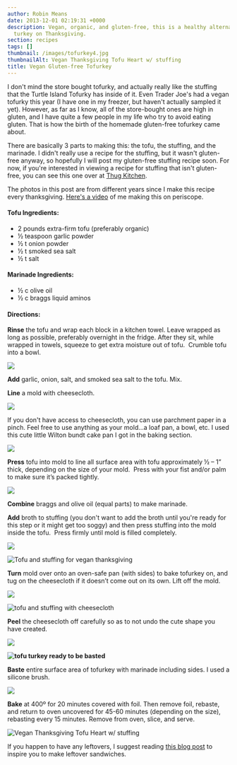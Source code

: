 ```yaml
---
author: Robin Means
date: 2013-12-01 02:19:31 +0000
description: Vegan, organic, and gluten-free, this is a healthy alternative to eating
  turkey on Thanksgiving.
section: recipes
tags: []
thumbnail: /images/tofurkey4.jpg
thumbnailAlt: Vegan Thanksgiving Tofu Heart w/ stuffing
title: Vegan Gluten-free Tofurkey
---
```


I don't mind the store bought tofurky, and actually really like the stuffing that the Turtle Island Tofurky has inside of it. Even Trader Joe's had a vegan tofurky this year (I have one in my freezer, but haven't actually sampled it yet). However, as far as I know, all of the store-bought ones are high in gluten, and I have quite a few people in my life who try to avoid eating gluten. That is how the birth of the homemade gluten-free tofurkey came about.

There are basically 3 parts to making this: the tofu, the stuffing, and the marinade. I didn't really use a recipe for the stuffing, but it wasn't gluten-free anyway, so hopefully I will post my gluten-free stuffing recipe soon. For now, if you're interested in viewing a recipe for stuffing that isn't gluten-free, you can see this one over at [Thug Kitchen](http://thugkitchen.com/post/68196420319/mmm-mmm-motherfucker-this-slick-ass-side-dish).

The photos in this post are from different years since I make this recipe every thanksgiving. [Here's a video](https://katch.me/vegandollhouse/v/8d96fd44-e721-3159-b469-747fae82e521) of me making this on periscope.

#### **Tofu Ingredients:**

- 2 pounds extra-firm tofu (preferably organic)
- ½ teaspoon garlic powder
- ½ t onion powder
- ½ t smoked sea salt
- ½ t salt

#### **Marinade Ingredients:**

- ½ c olive oil
- ½&nbsp;c braggs liquid aminos

#### **Directions:**

**Rinse** the tofu and wrap each block in a kitchen towel. Leave wrapped as long as possible, preferably overnight in the fridge. After they sit, while wrapped in towels, squeeze to get extra moisture out of tofu.&nbsp; Crumble tofu into a bowl.

**![](/images/tofu.jpg)**

**Add** garlic, onion, salt, and smoked sea salt to the tofu. Mix.

**Line** a mold with cheesecloth.

![](/images/cheesecloth.jpg)

If you don't have access to cheesecloth, you can use parchment paper in a pinch. Feel free to use anything as your mold...a loaf pan, a bowl, etc. I used this cute little Wilton bundt cake pan I got in the baking section.

![](/images/pan.jpg)

**Press** tofu into mold to line all surface area with tofu approximately ½ – 1” thick, depending on the size of your mold.&nbsp; Press with your fist and/or palm to make sure it’s packed tightly.

![](/images/tofu-shells.jpg)

**Combine** braggs and olive oil (equal parts) to make marinade. 

**Add** broth to stuffing (you don't want to add the broth until you're ready for this step or it might get too soggy) and then press stuffing into the mold inside the tofu.&nbsp; Press firmly until mold is filled completely.

![](/images/filled.jpg)

![Tofu and stuffing for vegan thanksgiving](/images/tofurkey1.jpg)

**Turn** mold over onto an oven-safe pan (with sides) to bake tofurkey on, and tug on the cheesecloth if it doesn’t come out on its own. Lift off the mold.

![](/images/flipped.jpg)

![tofu and stuffing with cheesecloth](/images/tofurkey2.jpg)

**Peel** the cheesecloth off carefully so as to not undo the cute shape you have created.

**![](/images/peeling.jpg)**

**![tofu turkey ready to be basted](/images/tofurkey3.jpg)**

**Baste** entire surface area of tofurkey with marinade including sides. I used a silicone brush.

![](/images/basting2.jpg)

**Bake** at 400º for 20 minutes covered with foil. Then remove foil, rebaste, and return to oven uncovered for 45-60 minutes (depending on the size), rebasting every 15 minutes. Remove from oven, slice, and serve.

![Vegan Thanksgiving Tofu Heart w/ stuffing](/images/tofurkey4.jpg)

If you happen to have any leftovers, I suggest reading [this blog post](http://vegandollhouse.com/blog/sweet-potato-biscuit-thanksgiving-sandwich) to inspire you to make leftover sandwiches.


